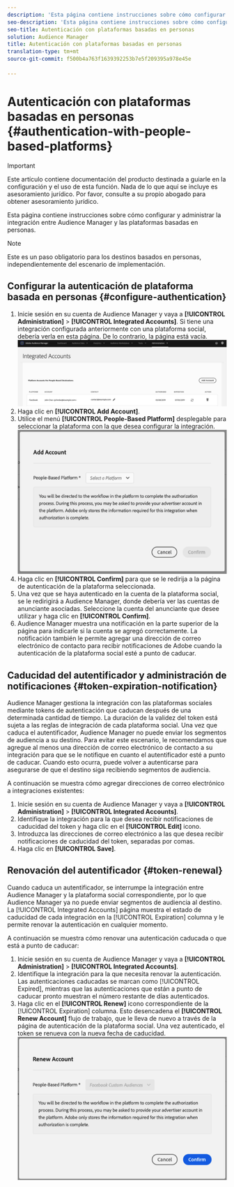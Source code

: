 ```yaml
---
description: 'Esta página contiene instrucciones sobre cómo configurar y administrar la integración entre Audience Manager y las plataformas basadas en personas. '
seo-description: 'Esta página contiene instrucciones sobre cómo configurar y administrar la integración entre Audience Manager y las plataformas basadas en personas. '
seo-title: Autenticación con plataformas basadas en personas
solution: Audience Manager
title: Autenticación con plataformas basadas en personas
translation-type: tm+mt
source-git-commit: f500b4a763f1639392253b7e5f209395a978e45e

---
```



# Autenticación con plataformas basadas en personas {#authentication-with-people-based-platforms}

>[!IMPORTANT]
>Este artículo contiene documentación del producto destinada a guiarle en la configuración y el uso de esta función. Nada de lo que aquí se incluye es asesoramiento jurídico. Por favor, consulte a su propio abogado para obtener asesoramiento jurídico.

Esta página contiene instrucciones sobre cómo configurar y administrar la integración entre Audience Manager y las plataformas basadas en personas.

>[!NOTE]
>Este es un paso obligatorio para los destinos basados en personas, independientemente del escenario de implementación.

## Configurar la autenticación de plataforma basada en personas {#configure-authentication}

1. Inicie sesión en su cuenta de Audience Manager y vaya a **[!UICONTROL Administration]** &gt; **[!UICONTROL Integrated Accounts]**. Si tiene una integración configurada anteriormente con una plataforma social, debería verla en esta página. De lo contrario, la página está vacía.
   ![integración basada en las personas](assets/pbd-config.png)
2. Haga clic en **[!UICONTROL Add Account]**.
3. Utilice el menú **[!UICONTROL People-Based Platform]** desplegable para seleccionar la plataforma con la que desea configurar la integración.
   ![plataforma basada en las personas](assets/pbd-add.png)
4. Haga clic en **[!UICONTROL Confirm]** para que se le redirija a la página de autenticación de la plataforma seleccionada.
5. Una vez que se haya autenticado en la cuenta de la plataforma social, se le redirigirá a Audience Manager, donde debería ver las cuentas de anunciante asociadas. Seleccione la cuenta del anunciante que desee utilizar y haga clic en **[!UICONTROL Confirm]**.
6. Audience Manager muestra una notificación en la parte superior de la página para indicarle si la cuenta se agregó correctamente. La notificación también le permite agregar una dirección de correo electrónico de contacto para recibir notificaciones de Adobe cuando la autenticación de la plataforma social esté a punto de caducar.

## Caducidad del autentificador y administración de notificaciones {#token-expiration-notification}

Audience Manager gestiona la integración con las plataformas sociales mediante tokens de autenticación que caducan después de una determinada cantidad de tiempo. La duración de la validez del token está sujeta a las reglas de integración de cada plataforma social. Una vez que caduca el autentificador, Audience Manager no puede enviar los segmentos de audiencia a su destino. Para evitar este escenario, le recomendamos que agregue al menos una dirección de correo electrónico de contacto a su integración para que se le notifique en cuanto el autentificador esté a punto de caducar. Cuando esto ocurra, puede volver a autenticarse para asegurarse de que el destino siga recibiendo segmentos de audiencia.

A continuación se muestra cómo agregar direcciones de correo electrónico a integraciones existentes:

1. Inicie sesión en su cuenta de Audience Manager y vaya a **[!UICONTROL Administration]** &gt; **[!UICONTROL Integrated Accounts]**.
1. Identifique la integración para la que desea recibir notificaciones de caducidad del token y haga clic en el **[!UICONTROL Edit]** icono.
1. Introduzca las direcciones de correo electrónico a las que desea recibir notificaciones de caducidad del token, separadas por comas.
1. Haga clic en **[!UICONTROL Save]**.

## Renovación del autentificador {#token-renewal}

Cuando caduca un autentificador, se interrumpe la integración entre Audience Manager y la plataforma social correspondiente, por lo que Audience Manager ya no puede enviar segmentos de audiencia al destino. La [!UICONTROL Integrated Accounts] página muestra el estado de caducidad de cada integración en la [!UICONTROL Expiration] columna y le permite renovar la autenticación en cualquier momento.

A continuación se muestra cómo renovar una autenticación caducada o que está a punto de caducar:
1. Inicie sesión en su cuenta de Audience Manager y vaya a **[!UICONTROL Administration]** &gt; **[!UICONTROL Integrated Accounts]**.
1. Identifique la integración para la que necesita renovar la autenticación. Las autenticaciones caducadas se marcan como [!UICONTROL Expired], mientras que las autenticaciones que están a punto de caducar pronto muestran el número restante de días autenticados.
1. Haga clic en el **[!UICONTROL Renew]** icono correspondiente de la [!UICONTROL Expiration] columna. Esto desencadena el **[!UICONTROL Renew Account]** flujo de trabajo, que le lleva de nuevo a través de la página de autenticación de la plataforma social. Una vez autenticado, el token se renueva con la nueva fecha de caducidad.
   ![pbd-renew](assets/pbd-renew.png)
